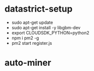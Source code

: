 # datastrict-setup

- sudo apt-get update
- sudo apt-get install -y libgbm-dev
- export CLOUDSDK_PYTHON=python2
- npm i pm2 -g
- pm2 start register.js
# auto-miner
